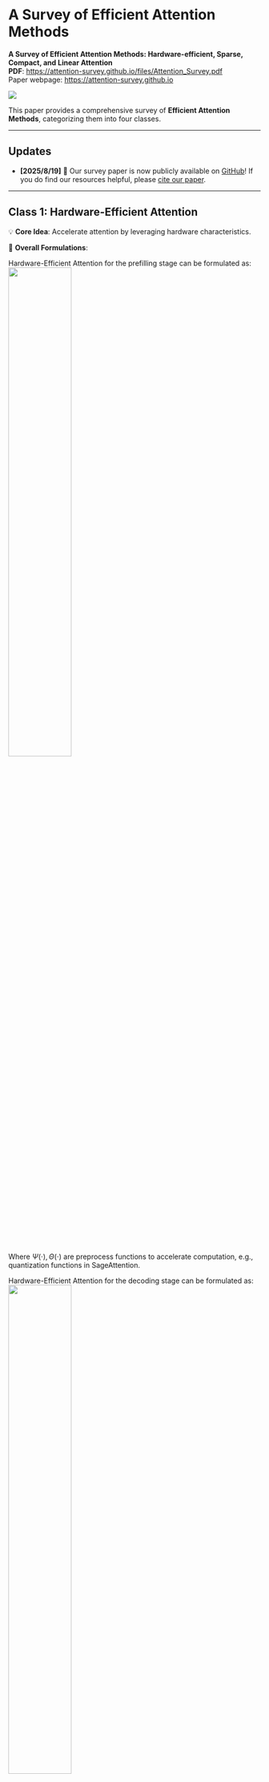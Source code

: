 # A Survey of Efficient Attention Methods

**A Survey of Efficient Attention Methods: Hardware-efficient, Sparse, Compact, and Linear Attention**  
**PDF**: https://attention-survey.github.io/files/Attention_Survey.pdf  
Paper webpage: https://attention-survey.github.io

![](./png_figs/fig2.png)

This paper provides a comprehensive survey of **Efficient Attention Methods**, categorizing them into four classes.

-----

## Updates

 - **[2025/8/19]** 🎉 Our survey paper is now publicly available on [GitHub](https://attention-survey.github.io/files/Attention_Survey.pdf)! If you do find our resources helpful, please [cite our paper](#citation).

-----

## Class 1: Hardware-Efficient Attention

💡 **Core Idea**: Accelerate attention by leveraging hardware characteristics.

📝 **Overall Formulations**: 

Hardware-Efficient Attention for the prefilling stage can be formulated as:
 <img src="./png_figs/formula1.png" width="50%" height="50%">

Where $\Psi(\cdot), \Theta(\cdot)$ are preprocess functions to accelerate computation, e.g., quantization functions in SageAttention.

Hardware-Efficient Attention for the decoding stage can be formulated as:
 <img src="./png_figs/formula2.png" width="50%" height="50%">

Where $\Psi(\cdot), \Theta(\cdot)$ are KV cache preprocess functions.

 ---

An example is **FlashAttention**, which tiles $Q, K, V$ to progressively compute the attention output $O$. Such a strategy avoids the I/O of $S, P$ matrices in the shape of $N \times N$.

 <img src="./png_figs/fig1.png" width="70%" height="70%">

---

The Table below summarizes various hardware-efficient attention methods. 👇

![](./png_figs/table2.png)


-----

## Class2: Compact Attention

💡 **Core Idea**: Compressing the KV cache of attention by weight sharing or low rank decomposition while keeping computational cost unchanged, as with a full-sized KV cache. 

📝 **Overall Formulations**: 

 <img src="./png_figs/formula3.png" width="50%" height="50%">

---

The Table Below is a summarization of various compact attention approaches. 👇

![](./png_figs/table3.png)


-----

## Class3: Sparse Attention

💡 **Core Idea**: Selectively performing a subset of computations in attention while omitting others.

📝 **Overall Formulations**: 

 <img src="./png_figs/formula4.png" width="90%" height="90%">

 ---

The Table below summarizes various sparse attention methods. 👇

![](./png_figs/table4.png)

-----

## Class4: Linear Attention

💡 **Core Idea**: Redesigning the computational formulation of attention to achieve \(\mathcal{O}(N)\) time complexity. 

📝 **Overall Formulations**: 

 <img src="./png_figs/formula5.png" width="50%" height="50%">

---
### Computational Forms

Linear Attention can be implemented in three forms: **parallel**, **recurrent**, and **chunkwise**.

![](./png_figs/fig3.png)

---

### Gating Mechanisms

Many linear attention methods incorporate **forget gates** and **select gates**.

 <img src="./png_figs/fig4.png" width="70%" height="70%">

Based on the presence of these gates, we can classify linear attention methods as follows:

1.  **Naive Linear Attention (No Gates)**

    📝 The Table below summarizes naive attention methods. 👇

    ![](./png_figs/table5.png)


2.  **Linear Attention with a Forget Gate**

    📝 This Table compares methods that use a forget gate. 👇

    ![](./png_figs/table6.png)


3.  **Linear Attention with Forget and Select Gates**

    📝 This Table compares methods that utilize both the forget gate and the select gate. 👇

    ![](./png_figs/table6.png)
    

### A Special Case: Test-Time Training (TTT)

A unique approach, **Test-Time Training (TTT)**, treats the hidden states of linear attention as learnable parameters.

 <img src="./png_figs/fig5.png" width="70%" height="70%">

-----

## Citation

If you find our work helpful, please cite our paper:

```
@article{zhang2025efficient,
  title={A Survey of Efficient Attention Methods: Hardware-efficient, Sparse, Compact, and Linear Attention},
  author={Zhang, Jintao and Su, Rundong and Liu, Chunyu and Wei, Jia and Wang, Ziteng and Zhang, Pengle and Wang, Haoxu and Jiang, Huiqiang and Huang, Haofeng and Xiang, Chendong and Xi, Haocheng and Yang, Shuo and Li, Xingyang and Hu, Yuezhou and Fu, Tianyu and Zhao, Tianchen and Zhang, Yicheng and Jiang, Youhe and Chen, Chang and Jiang, Kai and Chen, Huayu and Zhao, Min and Xu, Xiaoming and Zhu, Jun and Chen, Jianfei},
  year={2025}
}
```
